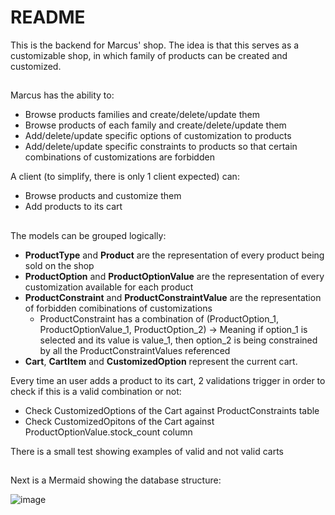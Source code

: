 # README
This is the backend for Marcus' shop. The idea is that this serves as a customizable shop, in which family of products can be created and customized.

## 
Marcus has the ability to:
- Browse products families and create/delete/update them
- Browse products of each family and create/delete/update them
- Add/delete/update specific options of customization to products
- Add/delete/update specific constraints to products so that certain combinations of customizations are forbidden

A client (to simplify, there is only 1 client expected) can:
- Browse products and customize them
- Add products to its cart

## 

The models can be grouped logically:
- **ProductType** and **Product** are the representation of every product being sold on the shop
- **ProductOption** and **ProductOptionValue** are the representation of every customization available for each product
- **ProductConstraint** and **ProductConstraintValue** are the representation of forbidden comibinations of customizations
  - ProductConstraint has a combination of (ProductOption_1, ProductOptionValue_1, ProductOption_2) -> Meaning if option_1 is selected and its value is value_1, then option_2 is being constrained by all the ProductConstraintValues referenced
- **Cart**, **CartItem** and **CustomizedOption** represent the current cart.

Every time an user adds a product to its cart, 2 validations trigger in order to check if this is a valid combination or not:
- Check CustomizedOptions of the Cart against ProductConstraints table
- Check CustomizedOpitons of the Cart against ProductOptionValue.stock_count column

There is a small test showing examples of valid and not valid carts

##

Next is a Mermaid showing the database structure:

![image](https://github.com/user-attachments/assets/2c6c5f93-65d8-413a-bd67-2c2b287b0434)
